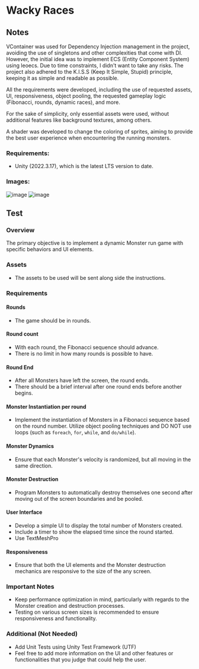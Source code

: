 # Wacky Races

## Notes

VContainer was used for Dependency Injection management in the project, avoiding the use of singletons and other complexities that come with DI. However, the initial idea was to implement ECS (Entity Component System) using leoecs. Due to time constraints, I didn't want to take any risks. The project also adhered to the K.I.S.S (Keep It Simple, Stupid) principle, keeping it as simple and readable as possible.

All the requirements were developed, including the use of requested assets, UI, responsiveness, object pooling, the requested gameplay logic (Fibonacci, rounds, dynamic races), and more.

For the sake of simplicity, only essential assets were used, without additional features like background textures, among others.

A shader was developed to change the coloring of sprites, aiming to provide the best user experience when encountering the running monsters.

### Requirements:
- Unity (2022.3.17), which is the latest LTS version to date.

### Images:
![image](https://github.com/juliolitwin/Wacky-Races/assets/14114054/e8941d4c-bdae-4e92-b023-2ea78afed43a)
![image](https://github.com/juliolitwin/Wacky-Races/assets/14114054/cb0b6a25-8421-47ba-a2f2-cf21dd604d76)

## Test

### Overview
The primary objective is to implement a dynamic Monster run game with specific behaviors and UI elements.


### Assets
- The assets to be used will be sent along side the instructions.

### Requirements

#### Rounds
- The game should be in rounds.

#### Round count
- With each round, the Fibonacci sequence should advance.
- There is no limit in how many rounds is possible to have. 

#### Round End
- After all Monsters have left the screen, the round ends.
- There should be a brief interval after one round ends before another begins.

#### Monster Instantiation per round
- Implement the instantiation of Monsters in a Fibonacci sequence based on the round number. Utilize object pooling techniques and DO NOT use loops (such as `foreach`, `for`, `while`, and `do/while`).

#### Monster Dynamics
- Ensure that each Monster's velocity is randomized, but all moving in the same direction.

#### Monster Destruction
- Program Monsters to automatically destroy themselves one second after moving out of the screen boundaries and be pooled.

#### User Interface
  - Develop a simple UI to display the total number of Monsters created.
  - Include a timer to show the elapsed time since the round started.
  - Use TextMeshPro

#### Responsiveness
  - Ensure that both the UI elements and the Monster destruction mechanics are responsive to the size of the any screen.

### Important Notes
- Keep performance optimization in mind, particularly with regards to the Monster creation and destruction processes.
- Testing on various screen sizes is recommended to ensure responsiveness and functionality.

### Additional (Not Needed)
- Add Unit Tests using Unity Test Framework (UTF)
- Feel free to add more information on the UI and other features or functionalities that you judge that could help the user.
